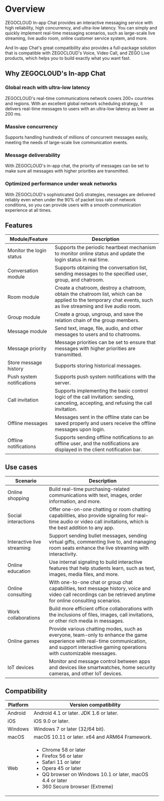 # Overview

ZEGOCLOUD In-app Chat provides an interactive messaging service with high reliability, high concurrency, and ultra-low latency. You can simply and quickly implement real-time messaging scenarios, such as large-scale live streaming, live audio room, online customer service system, and more.

And In-app Chat's great compatibility also provides a full-package solution that is compatible with ZEGOCLOUD's Voice, Video Call, and ZEGO Live products, which helps you to build exactly what you want fast.


## Why ZEGOCLOUD's In-app Chat

### Global reach with ultra-low latency
ZEGOCLOUD's real-time communications network covers 200+ countries and regions. With an excellent global network scheduling strategy, it delivers real-time messages to users with an ultra-low latency as lower as 200 ms.

### Massive concurrency

Supports handling hundreds of millions of concurrent messages easily, meeting the needs of large-scale live communication events.


### Message deliverability

With ZEGOCLOUD's in-app chat, the priority of messages can be set to make sure all messages with higher priorities are transmitted. 

### Optimized performance under weak networks

With ZEGOCLOUD's sophisticated QoS strategies, messages are delivered reliably even when under the 90% of packet loss rate of network conditions, so you can provide users with a smooth communication experience at all times.


## Features

| Module/Feature | Description |
|-----|-----|
| Monitor the login status | Supports the periodic heartbeat mechanism to monitor online status and update the login status in real time. |
| Conversation module  | Supports obtaining the conversation list, sending messages to the specified user, group, and chatroom.|
| Room module | Create a chatroom, destroy a chatroom, obtain the chatroom list, which can be applied to the temporary chat events, such as live streaming and live audio room.  |
| Group module | Create a group, ungroup, and save the relation chain of the group members.  |
| Message module | Send text, image, file, audio, and other messages to users and to chatrooms.  |
| Message priority | Message priorities can be set to ensure that messages with higher priorities are transmitted. |
| Store message history| Supports storing historical messages. |
| Push system notifications | Supports push system notifications with the server. |
| Call invitation | Supports implementing the basic control logic of the call invitation: sending, canceling, accepting, and refusing the call invitation. |
| Offline messages | Messages sent in the offline state can be saved properly and users receive the offline messages upon login. |
| Offline notifications| Supports sending offline notifications to an offline user, and the notifications are displayed in the client notification bar.  |

## Use cases

| Scenario | Description |
|-----|-----|
| Online shopping | Build real-time purchasing-related communications with text, images, order information, and more. |
| Social interactions | Offer one-on-one chatting or room chatting capabilities, also provide signaling for real-time audio or video call invitations, which is the best addition to any app. |
| Interactive live streaming | Support sending bullet messages, sending virtual gifts, commenting live to, and managing room seats enhance the live streaming with interactivity. |
| Online education | Use internal signaling to build interactive features that help students learn, such as text, images, media files, and more. |
| Online consulting | With one-to-one chat or group chat capabilities, text message history, voice and video call recordings can be retrieved anytime for online consulting scenarios. |
| Work collaborations | Build more efficient office collaborations with the inclusions of files, images, call invitations, or other rich media in messages.  |
| Online games | Provide various chatting modes, such as everyone, team-only to enhance the game experience with real-time communication, and support interactive gaming operations with customizable messages. |
| IoT devices| Monitor and message control between apps and devices like smartwatches, home security cameras, and other IoT devices. |


## Compatibility

| Platform | Version compatibility|
|-----|-----|
| Android | Android 4.1 or later. JDK 1.6 or later.  |
| iOS | iOS 9.0  or later. |
| Windows | Windows 7  or later (32/64 bit). |
| macOS | macOS 10.11  or later. x64 and ARM64 Framework. |
| Web | <ul><li>Chrome 58 or later</li><li>Firefox 56 or later</li><li>Safari 11 or later</li><li>Opera 45 or later</li><li>QQ browser on Windows 10.1 or later, macOS 4.4 or later</li><li>360 Secure browser (Extreme)</li></ul>  |
